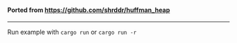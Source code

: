 #### Ported from https://github.com/shrddr/huffman_heap
---

Run example with `cargo run` or `cargo run -r`